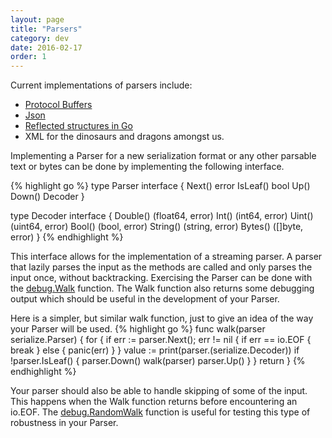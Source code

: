 ```yaml
---
layout: page
title: "Parsers"
category: dev
date: 2016-02-17
order: 1
---
```


Current implementations of parsers include:

  * [Protocol Buffers](https://developers.google.com/protocol-buffers/)
  * [Json](http://json.org/)
  * [Reflected structures in Go](http://golang.org/pkg/reflect)
  * XML for the dinosaurs and dragons amongst us.

Implementing a Parser for a new serialization format or any other parsable text or bytes can be done by implementing the following interface.

{% highlight go %}
type Parser interface {
    Next() error
    IsLeaf() bool
    Up()
    Down()
    Decoder
}

type Decoder interface {
    Double() (float64, error)
    Int() (int64, error)
    Uint() (uint64, error)
    Bool() (bool, error)
    String() (string, error)
    Bytes() ([]byte, error)
}
{% endhighlight %}

This interface allows for the implementation of a streaming parser.
A parser that lazily parses the input as the methods are called and only parses the input once, without backtracking.
Exercising the Parser can be done with the [debug.Walk](https://godoc.org/github.com/katydid/katydid/serialize/debug#Walk) function.  The Walk function also returns some debugging output which should be useful in the development of your Parser.

Here is a simpler, but similar walk function, just to give an idea of the way your Parser will be used.
{% highlight go %}
func walk(parser serialize.Parser) {
    for {
        if err := parser.Next(); err != nil {
            if err == io.EOF {
                break
            } else {
                panic(err)
            }
        }
        value := print(parser.(serialize.Decoder))
        if !parser.IsLeaf() {
            parser.Down()
            walk(parser)
            parser.Up()
        }
    }
    return
}
{% endhighlight %}

Your parser should also be able to handle skipping of some of the input.  This happens when the Walk function returns before encountering an io.EOF.  The [debug.RandomWalk](https://godoc.org/github.com/katydid/katydid/serialize/debug#RandomWalk) function is useful for testing this type of robustness in your Parser.
